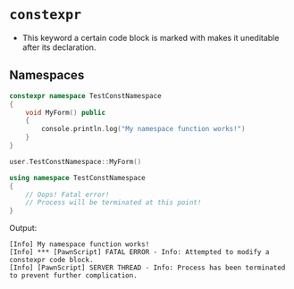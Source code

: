 # `constexpr`

- This keyword a certain code block is marked with makes it uneditable after its declaration.

## Namespaces

```cpp
constexpr namespace TestConstNamespace
{
	void MyForm() public
	{
		console.println.log("My namespace function works!")
	}
}

user.TestConstNamespace::MyForm()

using namespace TestConstNamespace
{
	// Oops! Fatal error!
	// Process will be terminated at this point!
}
```

Output:

```
[Info] My namespace function works!
[Info] *** [PawnScript] FATAL ERROR - Info: Attempted to modify a constexpr code block.
[Info] [PawnScript] SERVER THREAD - Info: Process has been terminated to prevent further complication.
```